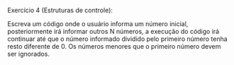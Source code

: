 Exercício 4 (Estruturas de controle):

Escreva um código onde o usuário informa um número inicial, posteriormente irá informar outros N números, a execução do código irá continuar até que o número informado dividido pelo primeiro número tenha resto diferente de 0. Os números menores que o primeiro número devem ser ignorados.


